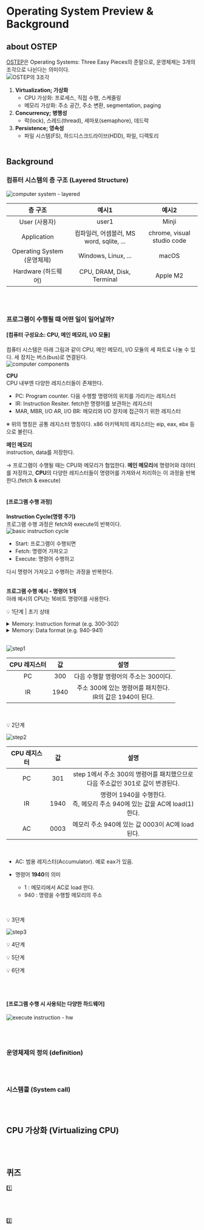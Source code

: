 # Operating System Preview & Background
## about OSTEP
[OSTEP](https://pages.cs.wisc.edu/~remzi/OSTEP/)은 Operating Systems: Three Easy Pieces의 준말으로, 운영체제는 3개의 조각으로 나뉜다는 의미이다.
<br>
![OSTEP의 3조각](https://github.com/ghi512/ghi-log/assets/77954741/25b0431a-ed0a-4a95-977f-f2c929511600)<br>

1. **Virtualization; 가상화**
    - CPU 가상화: 프로세스, 직접 수행, 스케줄링
    - 메모리 가상화: 주소 공간, 주소 변환, segmentation, paging
2. **Concurrency; 병행성**
    - 락(lock), 스레드(thread), 세마포(semaphore), 데드락
3. **Persistence; 영속성**
    - 파일 시스템(FS), 하드디스크드라이브(HDD), 파일, 디렉토리
<br><br>

## Background
### 컴퓨터 시스템의 층 구조 (Layered Structure)
![computer system - layered](https://media.geeksforgeeks.org/wp-content/uploads/needofos.png)<br>

| 층 구조 | 예시1 | 예시2 |
| :--------------------: | :--------------------: | :--------------------: |
| User (사용자) | user1 | Minji |
| Application | 컴파일러, 어셈블러, MS word, sqlite, ... | chrome, visual studio code |
| Operating System (운영체제) | Windows, Linux, ... | macOS |
| Hardware (하드웨어) | CPU, DRAM, Disk, Terminal | Apple M2 |

<br><br>

### 프로그램이 수행될 때 어떤 일이 일어날까?
#### [컴퓨터 구성요소: CPU, 메인 메모리, I/O 모듈]
컴퓨터 시스템은 아래 그림과 같이 CPU, 메인 메모리, I/O 모듈의 세 파트로 나눌 수 있다. 세 장치는 버스(bus)로 연결된다.<br>
![computer components](https://voer.edu.vn/post-file/2d1c9e51/11893.png)<br>

**CPU**<br>
CPU 내부엔 다양한 레지스터들이 존재한다.
- PC: Program counter. 다음 수행할 명령어의 위치를 가리키는 레지스터
- IR: Instruction Resiter. fetch한 명령어를 보관하는 레지스터
- MAR, MBR, I/O AR, I/O BR: 메모리와 I/O 장치에 접근하기 위한 레지스터

※ 위의 명칭은 공통 레지스터 명칭이다. x86 아키텍처의 레지스터는 eip, eax, ebx 등으로 불린다.<br>

**메인 메모리**<br>
instruction, data를 저장한다.<br>

→ 프로그램이 수행될 때는 CPU와 메모리가 협업한다. **메인 메모리**에 명령어와 데이터를 저장하고, **CPU**의 다양한 레지스터들이 명령어를 가져와서 처리하는 이 과정을 반복한다.(fetch & execute)<br><br>

#### [프로그램 수행 과정]
**Instruction Cycle(명령 주기)**<br>
프로그램 수행 과정은 fetch와 execute의 반복이다.<br>
![basic instruction cycle](https://github.com/ghi512/ghi-log/assets/77954741/5b1d0bb7-55e0-4660-a9b3-02ed9cd0050a)<br>

- Start: 프로그램이 수행되면
- Fetch: 명령어 가져오고
- Execute: 명령어 수행하고

다시 명령어 가져오고 수행하는 과정을 반복한다.<br><br>

**프로그램 수행 예시 - 명령어 1개**<br>
아래 예시의 CPU는 16비트 명령어를 사용한다.<br>

💡 1단계 | 초기 상태 <br>

<details>
  <summary>Memory: Instruction format (e.g. 300-302)</summary>

![instruction format](https://github.com/ghi512/ghi-log/assets/77954741/841be3fc-8b24-4fd6-84b6-b4fd9fa9ab05)

- 상위 4비트: Opcode
    - 기능 수행
    - 0001 (1): Load AC from Memory
    - 0010 (2): Store AC to Memory
    - 0101 (5): Add to AC from Memory
- 하위 12비트: Address
    - 명령어 주소 (메모리)

</details>

<details>
  <summary> Memory: Data format (e.g. 940-941)</summary>

![data format](https://github.com/ghi512/ghi-log/assets/77954741/e22d1e24-38bf-467f-b70e-df4beb4b4d39)
- 상위 1비트: 부호 (사인 비트)
- 하위 15비트: 실제 숫자
<br>
</details>
<br>

![step1](https://github.com/ghi512/ghi-log/assets/77954741/9c6e557b-fe62-4481-8ed8-570bdd12b9a4)<br>

| CPU 레지스터 | 값 | 설명 |
| :--: | :--:| :--:|
| PC | 300 | 다음 수행할 명령어의 주소는 300이다. |
| IR | 1940 | 주소 300에 있는 명령어를 패치한다.<br> IR의 값은 1940이 된다.|

<br>

💡 2단계 <br>

![step2](https://github.com/ghi512/ghi-log/assets/77954741/a70a64a3-914b-4742-b99a-5ea65ccb8682)


| CPU 레지스터 | 값 | 설명 |
| :--: | :--:| :--:|
| PC | 301 | step 1에서 주소 300의 명령어를 패치했으므로<br> 다음 주소값인 301로 값이 변경된다. |
| IR | 1940 | 명령어 1940을 수행한다.<br> 즉, 메모리 주소 940에 있는 값을 AC에 load(1)한다.|
| AC | 0003 | 메모리 주소 940에 있는 값 0003이 AC에 load된다.|

<br>

- AC: 범용 레지스터(Accumulator). 예로 eax가 있음.

- 명령어 **1940**의 의미
  - 1 : 메모리에서 AC로 load 한다.
  - 940 : 명령을 수행할 메모리의 주소

<br>

💡 3단계 <br>

![step3](https://github.com/ghi512/ghi-log/assets/77954741/7456e89b-69f6-424e-8f97-d27fd246ff48)



💡 4단계 <br>

💡 5단계 <br>

💡 6단계 <br>



<br><br>

#### [프로그램 수행 시 사용되는 다양한 하드웨어]
![execute instruction - hw](https://miro.medium.com/v2/resize:fit:1400/format:webp/1*f3zluXpJOncOpILMdD5T3A.png)

<br><br>

### 운영체제의 정의 (definition)

<br><br>

### 시스템콜 (System call)

<br><br>

## CPU 가상화 (Virtualizing CPU)

<br><br>

## 퀴즈
1️⃣

<br><br>

2️⃣

<br><br>
